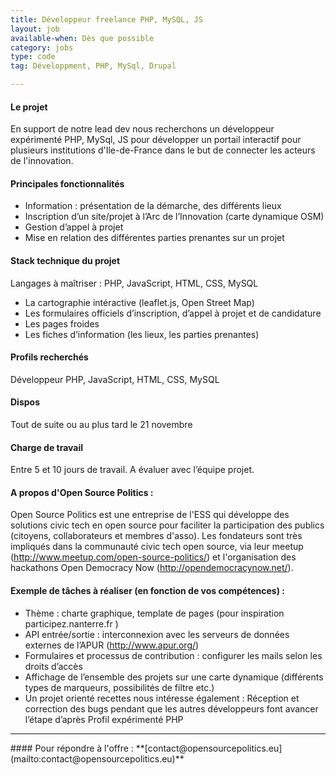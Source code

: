 ```yaml
---
title: Développeur freelance PHP, MySQL, JS
layout: job
available-when: Dès que possible
category: jobs
type: code
tag: Développment, PHP, MySql, Drupal

---
```


#### Le projet
En support de notre lead dev nous recherchons un développeur expérimenté PHP, MySql, JS pour développer un portail interactif pour plusieurs institutions d'Ile-de-France dans le but de connecter les acteurs de l'innovation.

#### Principales fonctionnalités
- Information : présentation de la démarche, des différents lieux
- Inscription d’un site/projet à l’Arc de l’Innovation (carte dynamique OSM)
- Gestion d’appel à projet 
- Mise en relation des différentes parties prenantes sur un projet 

#### Stack technique du projet

Langages à maîtriser : PHP, JavaScript, HTML, CSS, MySQL

- La cartographie intéractive (leaflet.js, Open Street Map)
- Les formulaires officiels d’inscription, d’appel à projet et de candidature
- Les pages froides
- Les fiches d’information (les lieux, les parties prenantes)

#### Profils recherchés
Développeur PHP, JavaScript, HTML, CSS, MySQL

#### Dispos 
Tout de suite ou au plus tard le 21 novembre

#### Charge de travail 
Entre 5 et 10 jours de travail. A évaluer avec l’équipe projet.

#### A propos d'Open Source Politics : 
Open Source Politics est une entreprise de l'ESS qui développe des solutions civic tech en open source pour faciliter la participation des publics (citoyens, collaborateurs et membres d'asso). Les fondateurs sont très impliqués dans la communauté civic tech open source, via leur meetup (http://www.meetup.com/open-source-politics/)  et l'organisation des hackathons Open Democracy Now (http://opendemocracynow.net/). 

#### Exemple de tâches à réaliser (en fonction de vos compétences) : 

- Thème : charte graphique, template de pages (pour inspiration participez.nanterre.fr )
- API entrée/sortie : interconnexion avec les serveurs de données externes de l’APUR (http://www.apur.org/)
- Formulaires et processus de contribution : configurer les mails selon les droits d’accès
- Affichage de l’ensemble des projets sur une carte dynamique (différents types de marqueurs, possibilités de filtre etc.)
- Un projet orienté recettes nous intéresse également : Réception et correction des bugs pendant que les autres développeurs font avancer l’étape d’après
Profil expérimenté PHP

<hr>
#### Pour répondre à l'offre : **[contact@opensourcepolitics.eu](mailto:contact@opensourcepolitics.eu)**



